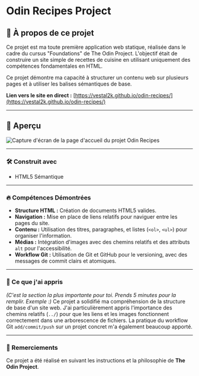 # Odin Recipes Project

## 📖 À propos de ce projet

Ce projet est ma toute première application web statique, réalisée dans le cadre du cursus "Foundations" de The Odin Project. L'objectif était de construire un site simple de recettes de cuisine en utilisant uniquement des compétences fondamentales en HTML.

Ce projet démontre ma capacité à structurer un contenu web sur plusieurs pages et à utiliser les balises sémantiques de base.

**Lien vers le site en direct :** [https://vestal2k.github.io/odin-recipes/](https://vestal2k.github.io/odin-recipes/)

---

## 📸 Aperçu

![Capture d'écran de la page d'accueil du projet Odin Recipes](./images/screenshot-odin-recipes.png)

---

### 🛠️ Construit avec

* HTML5 Sémantique

---

### 🔥 Compétences Démontrées

* **Structure HTML :** Création de documents HTML5 valides.
* **Navigation :** Mise en place de liens relatifs pour naviguer entre les pages du site.
* **Contenu :** Utilisation des titres, paragraphes, et listes (`<ol>`, `<ul>`) pour organiser l'information.
* **Médias :** Intégration d'images avec des chemins relatifs et des attributs `alt` pour l'accessibilité.
* **Workflow Git :** Utilisation de Git et GitHub pour le versioning, avec des messages de commit clairs et atomiques.

---

### 🧠 Ce que j'ai appris

*(C'est la section la plus importante pour toi. Prends 5 minutes pour la remplir. Exemple :)*
Ce projet a solidifié ma compréhension de la structure de base d'un site web. J'ai particulièrement appris l'importance des chemins relatifs (`../`) pour que les liens et les images fonctionnent correctement dans une arborescence de fichiers. La pratique du workflow Git `add/commit/push` sur un projet concret m'a également beaucoup apporté.

---

### 🙏 Remerciements

Ce projet a été réalisé en suivant les instructions et la philosophie de **The Odin Project**.
